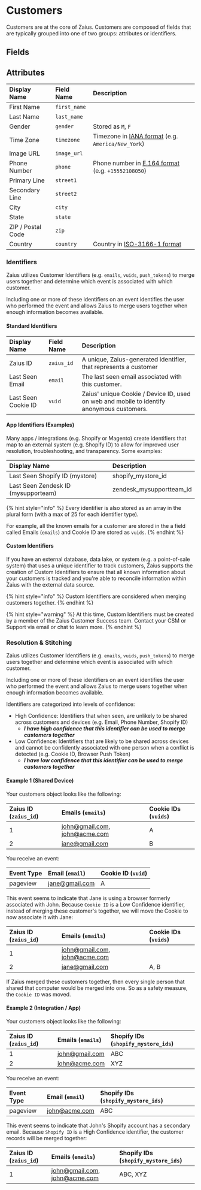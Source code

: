 # Customers

Customers are at the core of Zaius. Customers are composed of fields that are typically grouped into one of two groups: attributes or identifiers.

## Fields

## Attributes

| Display Name | Field Name | Description |
| :--- | :--- | :--- |
| First Name | `first_name` |  |
| Last Name | `last_name` |  |
| Gender | `gender` | Stored as `M`, `F` |
| Time Zone | `timezone` | Timezone in [IANA format](https://en.wikipedia.org/wiki/List_of_tz_database_time_zones) \(e.g. `America/New_York`\) |
| Image URL | `image_url` |  |
| Phone Number | `phone` | Phone number in [E.164 format](https://en.wikipedia.org/wiki/E.164) \(e.g. `+15552108050`\) |
| Primary Line | `street1` |  |
| Secondary Line | `street2` |  |
| City | `city` |  |
| State | `state` |  |
| ZIP / Postal Code | `zip` |  |
| Country | `country` | Country in [ISO-3166-1 format](https://en.wikipedia.org/wiki/ISO_3166-1_alpha-3) |

### Identifiers

Zaius utilizes Customer Identifiers \(e.g. `emails`, `vuids`, `push_tokens`\) to merge users together and determine which event is associated with which customer.

Including one or more of these identifiers on an event identifies the user who performed the event and allows Zaius to merge users together when enough information becomes available.

#### Standard Identifiers

| Display Name | Field Name | Description |
| :--- | :--- | :--- |
| Zaius ID | `zaius_id` | A unique, Zaius-generated identifier, that represents a customer |
| Last Seen Email | `email` | The last seen email associated with this customer. |
| Last Seen Cookie ID | `vuid` | Zaius' unique Cookie / Device ID, used on web and mobile to identify anonymous customers. |

#### App Identifiers \(Examples\)

Many apps / integrations \(e.g. Shopify or Magento\) create identifiers that map to an external system \(e.g. Shopify ID\) to allow for improved user resolution, troubleshooting, and transparency. Some examples:

| Display Name | Description |
| :--- | :--- |
| Last Seen Shopify ID \(mystore\) | shopify\_mystore\_id |
| Last Seen Zendesk ID \(mysupporteam\) | zendesk\_mysupportteam\_id |

{% hint style="info" %}
Every identifier is also stored as an array in the plural form \(with a max of 25 for each identifier type\).

For example, all the known emails for a customer are stored in the a field called Emails \(`emails`\) and Cookie ID are stored as `vuids`. 
{% endhint %}

#### Custom Identifiers

If you have an external database, data lake, or system \(e.g. a point-of-sale system\) that uses a unique identifier to track customers, Zaius supports the creation of Custom Identifiers to ensure that all known information about your customers is tracked and you're able to reconcile information within Zaius with the external data source.

{% hint style="info" %}
Custom Identifiers are considered when merging customers together. 
{% endhint %}

{% hint style="warning" %}
At this time, Custom Identifiers must be created by a member of the Zaius Customer Success team. Contact your CSM or Support via email or chat to learn more.
{% endhint %}

### Resolution & Stitching

Zaius utilizes Customer Identifiers \(e.g. `emails`, `vuids`, `push_tokens`\) to merge users together and determine which event is associated with which customer.

Including one or more of these identifiers on an event identifies the user who performed the event and allows Zaius to merge users together when enough information becomes available.

Identifiers are categorized into levels of confidence: 

* High Confidence: Identifiers that when seen, are unlikely to be shared across customers and devices \(e.g. Email, Phone Number, Shopify ID\)
  * _**I have high confidence that this identifier can be used to merge customers together**_
* Low Confidence: Identifiers that are likely to be shared across devices and cannot be confidently associated with one person when a conflict is detected \(e.g. Cookie ID, Browser Push Token\)
  * _**I have low confidence that this identifier can be used to merge customers together**_

#### Example 1 \(Shared Device\)

Your customers object looks like the following:

| Zaius ID \(`zaius_id`\) | Emails \(`emails`\) | Cookie IDs \(`vuids`\) |
| :--- | :--- | :--- |
| 1 | john@gmail.com, john@acme.com | A |
| 2 | jane@gmail.com | B |

You receive an event:

| Event Type | Email \(`email`\) | Cookie ID \(`vuid`\) |
| :--- | :--- | :--- |
| pageview | jane@gmail.com | A |

This event seems to indicate that Jane is using a browser formerly associated with John. Because `Cookie ID` is a Low Confidence identifier, instead of merging these customer's together, we will move the Cookie to now associate it with Jane:

| Zaius ID \(`zaius_id`\) | Emails \(`emails`\) | Cookie IDs \(`vuids`\) |
| :--- | :--- | :--- |
| 1 | john@gmail.com, john@acme.com |  |
| 2 | jane@gmail.com | A, B |

If Zaius merged these customers together, then every single person that shared that computer would be merged into one. So as a safety measure, the `Cookie ID` was moved.

#### Example 2 \(Integration / App\)

Your customers object looks like the following:

| Zaius ID \(`zaius_id`\) | Emails \(`emails`\) | Shopify IDs \(`shopify_mystore_ids`\) |
| :--- | :--- | :--- |
| 1 | john@gmail.com | ABC |
| 2 | john@acme.com | XYZ |

You receive an event:

| Event Type | Email \(`email`\) | Shopify IDs \(`shopify_mystore_ids`\) |
| :--- | :--- | :--- |
| pageview | john@acme.com | ABC |

This event seems to indicate that John's Shopify account has a secondary email. Because `Shopify ID` is a High Confidence identifier, the customer records will be merged together:

| Zaius ID \(`zaius_id`\) | Emails \(`emails`\) | Shopify IDs \(`shopify_mystore_ids`\) |
| :--- | :--- | :--- |
| 1 | john@gmail.com, john@acme.com | ABC, XYZ |

## 

